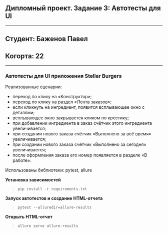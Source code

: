 ## Дипломный проект. Задание 3: Автотесты для UI
<hr>

## Студент: Баженов Павел
## Когорта: 22
<hr>

### Автотесты для UI приложения Stellar Burgers
Реализованные сценарии:
- переход по клику на «Конструктор»;
- переход по клику на раздел «Лента заказов»;
- если кликнуть на ингредиент, появится всплывающее окно с деталями;
- всплывающее окно закрывается кликом по крестику;
- при добавлении ингредиента в заказ счётчик этого ингредиента увеличивается;
- при создании нового заказа счётчик «Выполнено за всё время» увеличивается;
- при создании нового заказа счётчик «Выполнено за сегодня» увеличивается;
- после оформления заказа его номер появляется в разделе «В работе».

Использованы библиотеки: pytest, allure

**Установка зависимостей**

> `pip install -r requirements.txt`

**Запуск автотестов и создание HTML-отчета**

> `pytest --alluredir=allure-results`

**Открыть HTML-отчет**

> `allure serve allure-results` 
